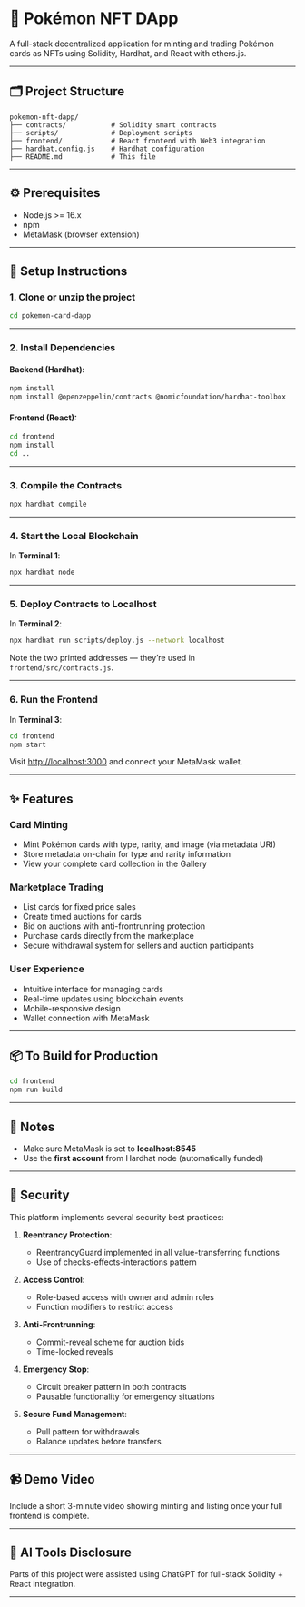 
# 🎴 Pokémon NFT DApp

A full-stack decentralized application for minting and trading Pokémon cards as NFTs using Solidity, Hardhat, and React with ethers.js.

---

## 🗂 Project Structure

```
pokemon-nft-dapp/
├── contracts/           # Solidity smart contracts
├── scripts/             # Deployment scripts
├── frontend/            # React frontend with Web3 integration
├── hardhat.config.js    # Hardhat configuration
├── README.md            # This file
```

---

## ⚙️ Prerequisites

- Node.js >= 16.x
- npm
- MetaMask (browser extension)

---

## 🔧 Setup Instructions

### 1. Clone or unzip the project

```bash
cd pokemon-card-dapp
```

---

### 2. Install Dependencies

#### Backend (Hardhat):

```bash
npm install
npm install @openzeppelin/contracts @nomicfoundation/hardhat-toolbox
```

#### Frontend (React):

```bash
cd frontend
npm install
cd ..
```

---

### 3. Compile the Contracts

```bash
npx hardhat compile
```

---

### 4. Start the Local Blockchain

In **Terminal 1**:

```bash
npx hardhat node
```

---

### 5. Deploy Contracts to Localhost

In **Terminal 2**:

```bash
npx hardhat run scripts/deploy.js --network localhost
```

Note the two printed addresses — they’re used in `frontend/src/contracts.js`.

---

### 6. Run the Frontend

In **Terminal 3**:

```bash
cd frontend
npm start
```

Visit [http://localhost:3000](http://localhost:3000) and connect your MetaMask wallet.

---

## ✨ Features

### Card Minting
- Mint Pokémon cards with type, rarity, and image (via metadata URI)
- Store metadata on-chain for type and rarity information
- View your complete card collection in the Gallery

### Marketplace Trading
- List cards for fixed price sales
- Create timed auctions for cards
- Bid on auctions with anti-frontrunning protection
- Purchase cards directly from the marketplace
- Secure withdrawal system for sellers and auction participants

### User Experience
- Intuitive interface for managing cards
- Real-time updates using blockchain events
- Mobile-responsive design
- Wallet connection with MetaMask

---

## 📦 To Build for Production

```bash
cd frontend
npm run build
```

---

## 🧠 Notes

- Make sure MetaMask is set to **localhost:8545**
- Use the **first account** from Hardhat node (automatically funded)

---

## 🔐 Security

This platform implements several security best practices:

1. **Reentrancy Protection**:
   - ReentrancyGuard implemented in all value-transferring functions
   - Use of checks-effects-interactions pattern

2. **Access Control**:
   - Role-based access with owner and admin roles
   - Function modifiers to restrict access

3. **Anti-Frontrunning**:
   - Commit-reveal scheme for auction bids
   - Time-locked reveals

4. **Emergency Stop**:
   - Circuit breaker pattern in both contracts
   - Pausable functionality for emergency situations

5. **Secure Fund Management**:
   - Pull pattern for withdrawals
   - Balance updates before transfers

---

## 📹 Demo Video

Include a short 3-minute video showing minting and listing once your full frontend is complete.

---

## 🤖 AI Tools Disclosure

Parts of this project were assisted using ChatGPT for full-stack Solidity + React integration.

---
